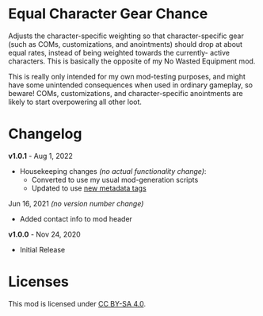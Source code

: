 Equal Character Gear Chance
===========================

Adjusts the character-specific weighting so that character-specific gear (such
as COMs, customizations, and anointments) should drop at about equal rates,
instead of being weighted towards the currently- active characters.  This is
basically the opposite of my No Wasted Equipment mod.

This is really only intended for my own mod-testing purposes, and might have
some unintended consequences when used in ordinary gameplay, so beware!  COMs,
customizations, and character-specific anointments are likely to start
overpowering all other loot.

Changelog
=========

**v1.0.1** - Aug 1, 2022
 * Housekeeping changes *(no actual functionality change)*:
   * Converted to use my usual mod-generation scripts
   * Updated to use [new metadata tags](https://github.com/apple1417/blcmm-parsing/tree/master/blimp)

Jun 16, 2021 *(no version number change)*
 * Added contact info to mod header

**v1.0.0** - Nov 24, 2020
 * Initial Release
 
Licenses
========

This mod is licensed under [CC BY-SA 4.0](https://creativecommons.org/licenses/by-sa/4.0/).

